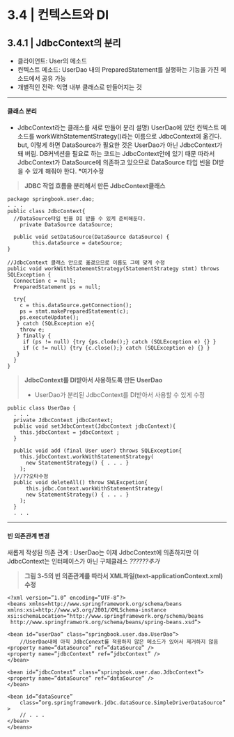 # 3.4 | 컨텍스트와 DI
## 3.4.1 | JdbcContext의 분리
* 클라이언트: User의 메소드
* 컨텍스트 메소드: UserDao 내의 PreparedStatement를 실행하는 기능을 가진 메소드에서 공유 가능
* 개별적인 전략: 익명 내부 클래스로 만들어지는 것

* * *
#### 클래스 분리
* JdbcContext라는 클래스를 새로 만들어 분리
설명) UserDao에 있던 컨텍스트 메소드를 workWithStatementStrategy()라는 이름으로 JdbcContext에 옮긴다. but, 이렇게 하면 DataSource가 필요한 것은 UserDao가 아닌 JdbcContext가 돼 버림. DB커넥션을 필요로 하는 코드는 JdbcContext안에 있기 때문
따라서 JdbcContext가 DataSource에 의존하고 있으므로 DataSource 타입 빈을 DI받을 수 있게 해줘야 한다.
*여기수정

> **JDBC 작업 흐름을 분리해서 만든 JdbcContext클래스**
```
package springbook.user.dao;
. . .
public class JdbcContext{
  //DataSource타입 빈을 DI 받을 수 있게 준비해둔다.
	private DataSource dataSource; 
	
  public void setDataSource(DataSource dataSource) {
		this.dataSource = dateSource;
}

//JdbcContext 클래스 안으로 옮겼으므로 이름도 그에 맞게 수정
public void workWithStatementStrategy(StatementStrategy stmt) throws SQLException {
  Connection c = null;
  PreparedStatement ps = null;
  
  try{
    c = this.dataSource.getConnection();
    ps = stmt.makePreparedStatement(c);
    ps.executeUpdate();
   } catch (SQLException e){
    throw e;
   } finally {
     if (ps != null) {try {ps.clode();} catch (SQLException e) {} }
     if (c != null) {try {c.close();} catch (SQLException e) {} }
   }
  }
}
```
> **JdbcContext를 DI받아서 사용하도록 만든 UserDao**
> * UserDao가 분리된 JdbcContext를 DI받아서 사용할 수 있게 수정
```
public class UserDao {
  . . .
  private JdbcContext jdbcContext;
  public void setJdbcContext(JdbcContext jdbcContext){
    this.jdbcContext = jdbcContext ;
  }
	
  public void add (final User user) throws SQLException{
    this.jdbcContext.workWithStatementStrategy(
      new StatementStrategy() { . . . }
    );
  }//??오타수정
  public void deleteAll() throw SWLExcpetion{
	  this.jdbc.Context.workWithStatementStrategy(
      new StatementStrategy() { . . . }
    );
  }
  . . .
```

* * *
#### 빈 의존관계 변경
새롭게 작성된 의존 관계 : UserDao는 이제 JdbcContext에 의존하지만 이 JdbcContext는 인터페이스가 아닌 구체클래스
*??????추가*
> **그림 3-5의 빈 의존관계를 따라서 XML파일(text-applicationContext.xml) 수정**
```
<?xml version=”1.0” encoding=”UTF-8”?>
<beans xmlns=http://www.springframework.org/schema/beans
xmlns:xsi=http://www.w3.org/2001/XMLSchema-instance
xsi:schemaLocation=“http://www.springframework.org/schema/beans
 http://www.springframwork.org/schema/beans/spring-beans.xsd”>

<bean id=”userDao” class=”springbook.user.dao.UserDao”>
	//UserDao내에 아직 JdbcConext를 적용하지 않은 메소드가 있어서 제거하지 않음
<property name=”dataSource” ref=”dataSource” />
<property name=”jdbcContext” ref=”jdbcContext” />
</bean>

<bean id=”jdbcContext” class=”springbook.user.dao.JdbcContext”>
<property name=”dataSource” ref=”dataSource” />
</bean>

<bean id=”dataSource”
	class=”org.springframework.jdbc.dataSource.SimpleDriverDataSource” >
	// . . .
</bean>
</beans>
```

